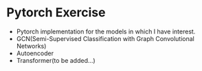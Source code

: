 Pytorch Exercise
=============================================
* Pytorch implementation for the models in which I have interest.
* GCN(Semi-Supervised Classification with Graph Convolutional Networks)
* Autoencoder
* Transformer(to be added...)
